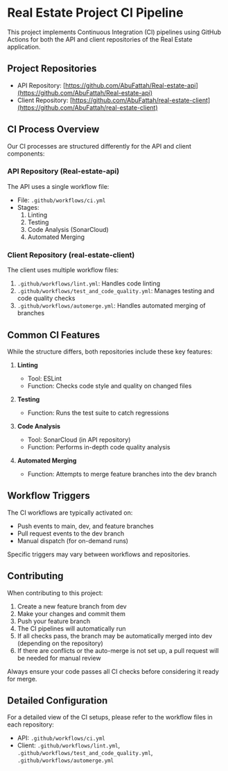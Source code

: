 # Real Estate Project CI Pipeline

This project implements Continuous Integration (CI) pipelines using GitHub Actions for both the API and client repositories of the Real Estate application.

## Project Repositories

- API Repository: [https://github.com/AbuFattah/Real-estate-api](https://github.com/AbuFattah/Real-estate-api)
- Client Repository: [https://github.com/AbuFattah/real-estate-client](https://github.com/AbuFattah/real-estate-client)

## CI Process Overview

Our CI processes are structured differently for the API and client components:

### API Repository (Real-estate-api)

The API uses a single workflow file:

- File: `.github/workflows/ci.yml`
- Stages:
  1. Linting
  2. Testing
  3. Code Analysis (SonarCloud)
  4. Automated Merging

### Client Repository (real-estate-client)

The client uses multiple workflow files:

1. `.github/workflows/lint.yml`: Handles code linting
2. `.github/workflows/test_and_code_quality.yml`: Manages testing and code quality checks
3. `.github/workflows/automerge.yml`: Handles automated merging of branches

## Common CI Features

While the structure differs, both repositories include these key features:

1. **Linting**
   - Tool: ESLint
   - Function: Checks code style and quality on changed files

2. **Testing**
   - Function: Runs the test suite to catch regressions

3. **Code Analysis**
   - Tool: SonarCloud (in API repository)
   - Function: Performs in-depth code quality analysis

4. **Automated Merging**
   - Function: Attempts to merge feature branches into the dev branch

## Workflow Triggers

The CI workflows are typically activated on:
- Push events to main, dev, and feature branches
- Pull request events to the dev branch
- Manual dispatch (for on-demand runs)

Specific triggers may vary between workflows and repositories.

## Contributing

When contributing to this project:
1. Create a new feature branch from dev
2. Make your changes and commit them
3. Push your feature branch
4. The CI pipelines will automatically run
5. If all checks pass, the branch may be automatically merged into dev (depending on the repository)
6. If there are conflicts or the auto-merge is not set up, a pull request will be needed for manual review

Always ensure your code passes all CI checks before considering it ready for merge.

## Detailed Configuration

For a detailed view of the CI setups, please refer to the workflow files in each repository:
- API: `.github/workflows/ci.yml`
- Client: `.github/workflows/lint.yml`, `.github/workflows/test_and_code_quality.yml`, `.github/workflows/automerge.yml`